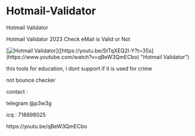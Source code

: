 # Hotmail-Validator
Hotmail Validator

Hotmail Validator 2023
Check eMail is Valid or Not

[![Hotmail Validator]([http://i.imgur.com/Ot5DWAW.png](https://user-images.githubusercontent.com/126732202/224477507-0f610a11-3929-4377-bd3a-b882ae826133.png))]([https://youtu.be/StTqXEQ2l-Y?t=35s](https://www.youtube.com/watch?v=qBeW3QmECbo) "Hotmail Validator")

this tools for education,
i dont support if it is used for crime

not bounce checker
<p>contact :</p>
<p>telegram @p3w3g</p>
<p>icq : 718898025</p>
<p>https://youtu.be/qBeW3QmECbo</p>
